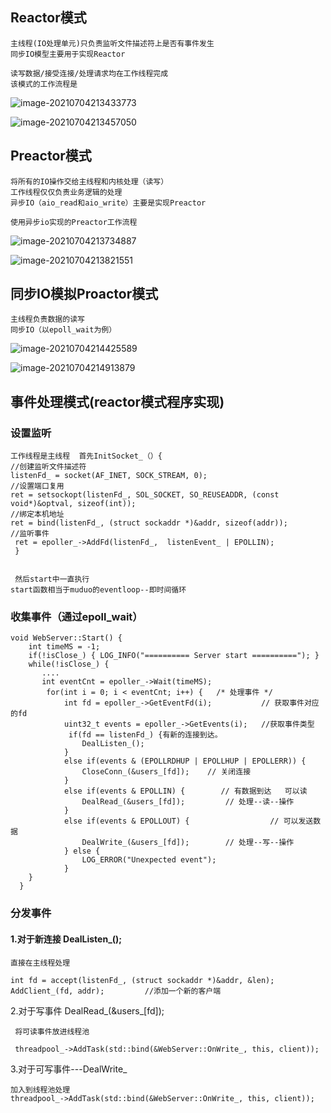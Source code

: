 ## Reactor模式

```
主线程(IO处理单元)只负责监听文件描述符上是否有事件发生
同步IO模型主要用于实现Reactor

读写数据/接受连接/处理请求均在工作线程完成
该模式的工作流程是
```

![image-20210704213433773](C:\Users\Echo\AppData\Roaming\Typora\typora-user-images\image-20210704213433773.png)

![image-20210704213457050](C:\Users\Echo\AppData\Roaming\Typora\typora-user-images\image-20210704213457050.png)

## Preactor模式

```
将所有的IO操作交给主线程和内核处理（读写）
工作线程仅仅负责业务逻辑的处理
异步IO（aio_read和aio_write）主要是实现Preactor

使用异步io实现的Preactor工作流程
```

![image-20210704213734887](C:\Users\Echo\AppData\Roaming\Typora\typora-user-images\image-20210704213734887.png)

![image-20210704213821551](C:\Users\Echo\AppData\Roaming\Typora\typora-user-images\image-20210704213821551.png)

## 同步IO模拟Proactor模式

```
主线程负责数据的读写
同步IO（以epoll_wait为例）
```

![image-20210704214425589](C:\Users\Echo\AppData\Roaming\Typora\typora-user-images\image-20210704214425589.png)

![image-20210704214913879](C:\Users\Echo\AppData\Roaming\Typora\typora-user-images\image-20210704214913879.png)

## 事件处理模式(reactor模式程序实现)

### 设置监听

```
工作线程是主线程  首先InitSocket_（）{
//创建监听文件描述符
listenFd_ = socket(AF_INET, SOCK_STREAM, 0);
//设置端口复用
ret = setsockopt(listenFd_, SOL_SOCKET, SO_REUSEADDR, (const void*)&optval, sizeof(int));
//绑定本机地址
ret = bind(listenFd_, (struct sockaddr *)&addr, sizeof(addr));
//监听事件
 ret = epoller_->AddFd(listenFd_,  listenEvent_ | EPOLLIN);
 }
 
 
 然后start中一直执行
start函数相当于muduo的eventloop--即时间循环
```

### 收集事件（通过epoll_wait）

```
void WebServer::Start() {
    int timeMS = -1; 
    if(!isClose_) { LOG_INFO("========== Server start =========="); }
    while(!isClose_) {
       ....
       int eventCnt = epoller_->Wait(timeMS);
        for(int i = 0; i < eventCnt; i++) {   /* 处理事件 */    
            int fd = epoller_->GetEventFd(i);           // 获取事件对应的fd
            uint32_t events = epoller_->GetEvents(i);   //获取事件类型
             if(fd == listenFd_) {有新的连接到达。
                DealListen_();   
            }      
            else if(events & (EPOLLRDHUP | EPOLLHUP | EPOLLERR)) {
                CloseConn_(&users_[fd]);    // 关闭连接
            }
            else if(events & EPOLLIN) {        // 有数据到达   可以读
                DealRead_(&users_[fd]);         // 处理--读--操作
            }
            else if(events & EPOLLOUT) {                  // 可以发送数据
                DealWrite_(&users_[fd]);        // 处理--写--操作
            } else {
                LOG_ERROR("Unexpected event");
            }
    }
  }
```

### 分发事件

#### 1.对于新连接    DealListen_(); 

```
直接在主线程处理

int fd = accept(listenFd_, (struct sockaddr *)&addr, &len);
AddClient_(fd, addr);         //添加一个新的客户端
```

2.对于写事件 DealRead_(&users_[fd]); 

```
 将可读事件放进线程池
 
 threadpool_->AddTask(std::bind(&WebServer::OnWrite_, this, client));
```

3.对于可写事件---DealWrite_

```
加入到线程池处理
threadpool_->AddTask(std::bind(&WebServer::OnWrite_, this, client));
```

